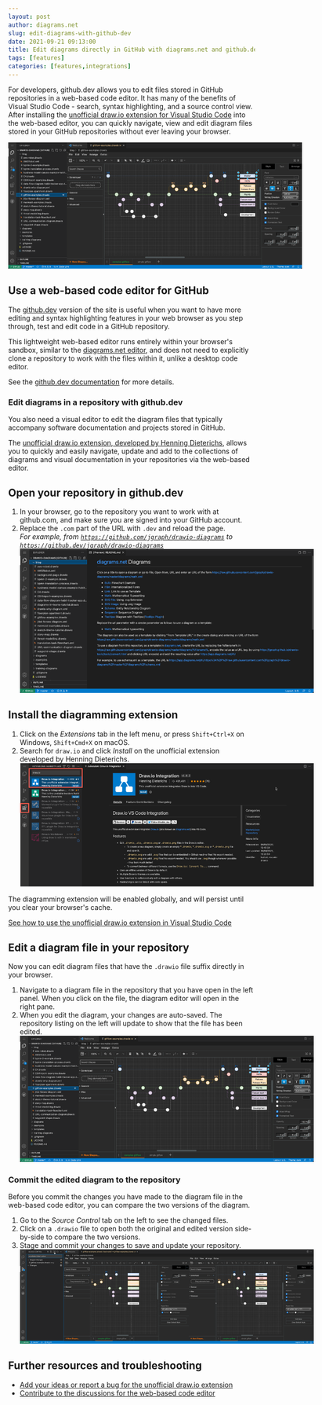 ```yaml
---
layout: post
author: diagrams.net
slug: edit-diagrams-with-github-dev
date: 2021-09-21 09:13:00
title: Edit diagrams directly in GitHub with diagrams.net and github.dev
tags: [features]
categories: [features,integrations]
---
```


For developers, github.dev allows you to edit files stored in GitHub repositories in a web-based code editor. It has many of the benefits of Visual Studio Code - search, syntax highlighting, and a source control view. After installing the [unofficial draw.io extension for Visual Studio Code](https://marketplace.visualstudio.com/items?itemName=hediet.vscode-drawio) into the web-based editor, you can quickly navigate, view and edit diagram files stored in your GitHub repositories without ever leaving your browser. 

<img src="/assets/img/blog/github-dev-edit-diagram.png" style="width=100%;max-width:600px;height:auto;" alt="Navigate to and click on a diagram file in your repository via github.dev to open it in the diagram editor">

## Use a web-based code editor for GitHub

The [github.dev](https://github.dev/github/dev) version of the site is useful when you want to have more editing and syntax highlighting features in your web browser as you step through, test and edit code in a GitHub repository. 

This lightweight web-based editor runs entirely within your browser's sandbox, similar to the [diagrams.net editor](https://app.diagrams.net), and does not need to explicitly clone a repository to work with the files within it, unlike a desktop code editor. 

See the [github.dev documentation](https://github.co/codespaces-editor-help) for more details.

### Edit diagrams in a repository with github.dev

You also need a visual editor to edit the diagram files that typically accompany software documentation and projects stored in GitHub. 

The [unofficial draw.io extension, developed by Henning Dieterichs](https://github.com/hediet/vscode-drawio), allows you to quickly and easily navigate, update and add to the collections of diagrams and visual documentation in your repositories via the web-based editor.

## Open your repository in github.dev

1. In your browser, go to the repository you want to work with at github.com, and make sure you are signed into your GitHub account.
2. Replace the ``.com`` part of the URL with ``.dev`` and reload the page.
<br />_For example, from [``https://github.com/jgraph/drawio-diagrams``](https://github.com/jgraph/drawio-diagrams) to [``https://github.dev/jgraph/drawio-diagrams``](https://github.dev/jgraph/drawio-diagrams)_
<br /><img src="/assets/img/blog/github-dev-repository.png" style="width=100%;max-width:600px;height:auto;" alt="Step 1 - Open your repository in the lightweight web-based editor via github.dev">


## Install the diagramming extension

1. Click on the _Extensions_ tab in the left menu, or press ``Shift+Ctrl+X`` on Windows, ``Shift+Cmd+X`` on macOS.
2. Search for ``draw.io`` and click _Install_ on the unofficial extension developed by Henning Dieterichs. 
<br /><img src="/assets/img/blog/github-dev-install-drawio.png" style="width=100%;max-width:600px;height:auto;" alt="Install the diagramming extension in the web-based editor at github.dev">

The diagramming extension will be enabled globally, and will persist until you clear your browser's cache. 

[See how to use the unofficial draw.io extension in Visual Studio Code](/blog/embed-diagrams-vscode.html)

## Edit a diagram file in your repository

Now you can edit diagram files that have the ``.drawio`` file suffix directly in your browser. 

1. Navigate to a diagram file in the repository that you have open in the left panel. When you click on the file, the diagram editor will open in the right pane.
2. When you edit the diagram, your changes are auto-saved. The repository listing on the left will update to show that the file has been edited. 
<br /><img src="/assets/img/blog/github-dev-edit-diagram.png" style="width=100%;max-width:600px;height:auto;" alt="Navigate to and click on a diagram file in your repository via github.dev to open it in the diagram editor">


### Commit the edited diagram to the repository

Before you commit the changes you have made to the diagram file in the web-based code editor, you can compare the two versions of the diagram.

1. Go to the _Source Control_ tab on the left to see the changed files. 
2. Click on a ``.drawio`` file to open both the original and edited version side-by-side to compare the two versions. 
3. Stage and commit your changes to save and update your repository.
<br /><img src="/assets/img/blog/github-dev-compare-commit-changes.png" style="width=100%;max-width:600px;height:auto;" alt="Compare and commit the changes you made to the diagram files in your repository via github.dev">

## Further resources and troubleshooting

* [Add your ideas or report a bug for the unofficial draw.io extension](https://github.com/hediet/vscode-drawio/issues) 
* [Contribute to the discussions for the web-based code editor](https://github.com/github/feedback/discussions/categories/general-feedback)